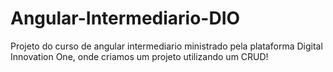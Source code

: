 # Angular-Intermediario-DIO
Projeto do curso de angular intermediario ministrado pela plataforma Digital Innovation One, onde criamos um projeto utilizando um CRUD!

